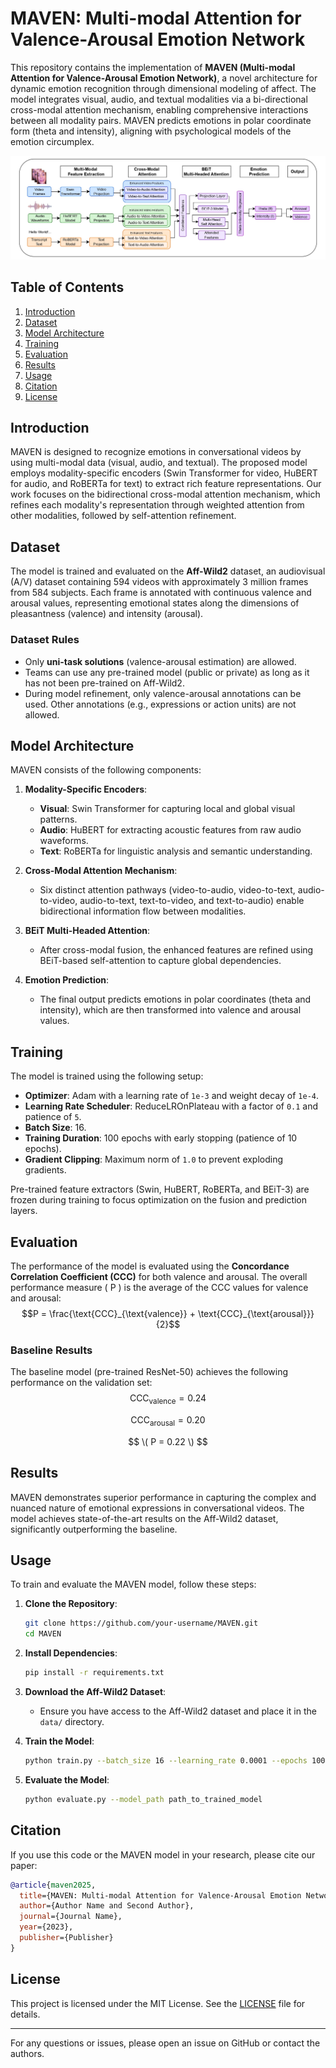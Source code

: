 # MAVEN: Multi-modal Attention for Valence-Arousal Emotion Network

This repository contains the implementation of **MAVEN (Multi-modal Attention for Valence-Arousal Emotion Network)**, a novel architecture for dynamic emotion recognition through dimensional modeling of affect. The model integrates visual, audio, and textual modalities via a bi-directional cross-modal attention mechanism, enabling comprehensive interactions between all modality pairs. MAVEN predicts emotions in polar coordinate form (theta and intensity), aligning with psychological models of the emotion circumplex.

![Architecture Diagram](architecture.jpg)

## Table of Contents
1. [Introduction](#introduction)
2. [Dataset](#dataset)
3. [Model Architecture](#model-architecture)
4. [Training](#training)
5. [Evaluation](#evaluation)
6. [Results](#results)
7. [Usage](#usage)
8. [Citation](#citation)
9. [License](#license)

## Introduction
MAVEN is designed to recognize emotions in conversational videos by using multi-modal data (visual, audio, and textual). The proposed model employs modality-specific encoders (Swin Transformer for video, HuBERT for audio, and RoBERTa for text) to extract rich feature representations. Our work focuses on the bidirectional cross-modal attention mechanism, which refines each modality's representation through weighted attention from other modalities, followed by self-attention refinement.

## Dataset
The model is trained and evaluated on the **Aff-Wild2** dataset, an audiovisual (A/V) dataset containing 594 videos with approximately 3 million frames from 584 subjects. Each frame is annotated with continuous valence and arousal values, representing emotional states along the dimensions of pleasantness (valence) and intensity (arousal).

### Dataset Rules
- Only **uni-task solutions** (valence-arousal estimation) are allowed.
- Teams can use any pre-trained model (public or private) as long as it has not been pre-trained on Aff-Wild2.
- During model refinement, only valence-arousal annotations can be used. Other annotations (e.g., expressions or action units) are not allowed.

## Model Architecture
MAVEN consists of the following components:
1. **Modality-Specific Encoders**:
   - **Visual**: Swin Transformer for capturing local and global visual patterns.
   - **Audio**: HuBERT for extracting acoustic features from raw audio waveforms.
   - **Text**: RoBERTa for linguistic analysis and semantic understanding.

2. **Cross-Modal Attention Mechanism**:
   - Six distinct attention pathways (video-to-audio, video-to-text, audio-to-video, audio-to-text, text-to-video, and text-to-audio) enable bidirectional information flow between modalities.

3. **BEiT Multi-Headed Attention**:
   - After cross-modal fusion, the enhanced features are refined using BEiT-based self-attention to capture global dependencies.

4. **Emotion Prediction**:
   - The final output predicts emotions in polar coordinates (theta and intensity), which are then transformed into valence and arousal values.

## Training
The model is trained using the following setup:
- **Optimizer**: Adam with a learning rate of `1e-3` and weight decay of `1e-4`.
- **Learning Rate Scheduler**: ReduceLROnPlateau with a factor of `0.1` and patience of `5`.
- **Batch Size**: 16.
- **Training Duration**: 100 epochs with early stopping (patience of 10 epochs).
- **Gradient Clipping**: Maximum norm of `1.0` to prevent exploding gradients.

Pre-trained feature extractors (Swin, HuBERT, RoBERTa, and BEiT-3) are frozen during training to focus optimization on the fusion and prediction layers.

## Evaluation
The performance of the model is evaluated using the **Concordance Correlation Coefficient (CCC)** for both valence and arousal. The overall performance measure \( P \) is the average of the CCC values for valence and arousal: 
$$P = \frac{\text{CCC}_{\text{valence}} + \text{CCC}_{\text{arousal}}}{2}$$

### Baseline Results
The baseline model (pre-trained ResNet-50) achieves the following performance on the validation set:
$$
\text{CCC}_{\text{valence}} = 0.24
$$

$$
\text{CCC}_{\text{arousal}} = 0.20
$$

$$
\( P = 0.22 \)
$$

## Results
MAVEN demonstrates superior performance in capturing the complex and nuanced nature of emotional expressions in conversational videos. The model achieves state-of-the-art results on the Aff-Wild2 dataset, significantly outperforming the baseline.

## Usage
To train and evaluate the MAVEN model, follow these steps:

1. **Clone the Repository**:
   ```bash
   git clone https://github.com/your-username/MAVEN.git
   cd MAVEN
   ```

2. **Install Dependencies**:
   ```bash
   pip install -r requirements.txt
   ```

3. **Download the Aff-Wild2 Dataset**:
   - Ensure you have access to the Aff-Wild2 dataset and place it in the `data/` directory.

4. **Train the Model**:
   ```bash
   python train.py --batch_size 16 --learning_rate 0.0001 --epochs 100
   ```

5. **Evaluate the Model**:
   ```bash
   python evaluate.py --model_path path_to_trained_model
   ```

## Citation
If you use this code or the MAVEN model in your research, please cite our paper:

```bibtex
@article{maven2025,
  title={MAVEN: Multi-modal Attention for Valence-Arousal Emotion Network},
  author={Author Name and Second Author},
  journal={Journal Name},
  year={2023},
  publisher={Publisher}
}
```

## License
This project is licensed under the MIT License. See the [LICENSE](LICENSE) file for details.

---

For any questions or issues, please open an issue on GitHub or contact the authors.
